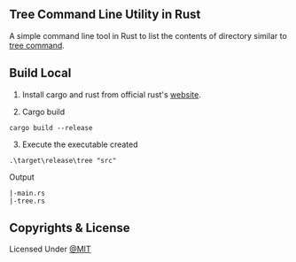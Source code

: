 ## Tree Command Line Utility in Rust
A simple command line tool in Rust to list the contents of directory similar to [tree command](https://en.wikipedia.org/wiki/Tree_(command)).

## Build Local
1. Install cargo and rust from official rust's [website](https://www.rust-lang.org/tools/install).

2. Cargo build
```console
cargo build --release
```

3. Execute the executable created
```console
.\target\release\tree "src"
```
Output
```console
|-main.rs
|-tree.rs
```

## Copyrights & License

Licensed Under [@MIT](./LICENSE)
